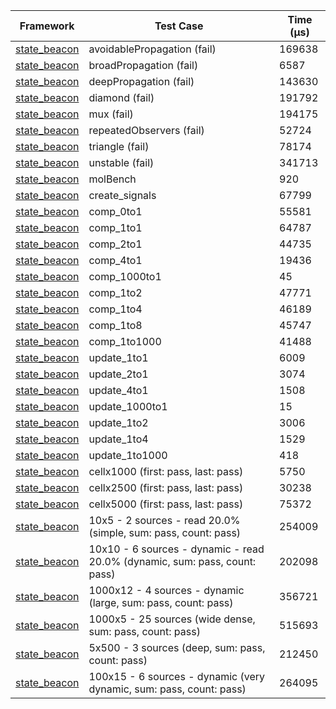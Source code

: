 | Framework | Test Case | Time (μs) |
| --- | --- | --- |
| [state_beacon](https://github.com/jinyus/dart_beacon) | avoidablePropagation (fail) | 169638 |
| [state_beacon](https://github.com/jinyus/dart_beacon) | broadPropagation (fail) | 6587 |
| [state_beacon](https://github.com/jinyus/dart_beacon) | deepPropagation (fail) | 143630 |
| [state_beacon](https://github.com/jinyus/dart_beacon) | diamond (fail) | 191792 |
| [state_beacon](https://github.com/jinyus/dart_beacon) | mux (fail) | 194175 |
| [state_beacon](https://github.com/jinyus/dart_beacon) | repeatedObservers (fail) | 52724 |
| [state_beacon](https://github.com/jinyus/dart_beacon) | triangle (fail) | 78174 |
| [state_beacon](https://github.com/jinyus/dart_beacon) | unstable (fail) | 341713 |
| [state_beacon](https://github.com/jinyus/dart_beacon) | molBench | 920 |
| [state_beacon](https://github.com/jinyus/dart_beacon) | create_signals | 67799 |
| [state_beacon](https://github.com/jinyus/dart_beacon) | comp_0to1 | 55581 |
| [state_beacon](https://github.com/jinyus/dart_beacon) | comp_1to1 | 64787 |
| [state_beacon](https://github.com/jinyus/dart_beacon) | comp_2to1 | 44735 |
| [state_beacon](https://github.com/jinyus/dart_beacon) | comp_4to1 | 19436 |
| [state_beacon](https://github.com/jinyus/dart_beacon) | comp_1000to1 | 45 |
| [state_beacon](https://github.com/jinyus/dart_beacon) | comp_1to2 | 47771 |
| [state_beacon](https://github.com/jinyus/dart_beacon) | comp_1to4 | 46189 |
| [state_beacon](https://github.com/jinyus/dart_beacon) | comp_1to8 | 45747 |
| [state_beacon](https://github.com/jinyus/dart_beacon) | comp_1to1000 | 41488 |
| [state_beacon](https://github.com/jinyus/dart_beacon) | update_1to1 | 6009 |
| [state_beacon](https://github.com/jinyus/dart_beacon) | update_2to1 | 3074 |
| [state_beacon](https://github.com/jinyus/dart_beacon) | update_4to1 | 1508 |
| [state_beacon](https://github.com/jinyus/dart_beacon) | update_1000to1 | 15 |
| [state_beacon](https://github.com/jinyus/dart_beacon) | update_1to2 | 3006 |
| [state_beacon](https://github.com/jinyus/dart_beacon) | update_1to4 | 1529 |
| [state_beacon](https://github.com/jinyus/dart_beacon) | update_1to1000 | 418 |
| [state_beacon](https://github.com/jinyus/dart_beacon) | cellx1000 (first: pass, last: pass) | 5750 |
| [state_beacon](https://github.com/jinyus/dart_beacon) | cellx2500 (first: pass, last: pass) | 30238 |
| [state_beacon](https://github.com/jinyus/dart_beacon) | cellx5000 (first: pass, last: pass) | 75372 |
| [state_beacon](https://github.com/jinyus/dart_beacon) | 10x5 - 2 sources - read 20.0% (simple, sum: pass, count: pass) | 254009 |
| [state_beacon](https://github.com/jinyus/dart_beacon) | 10x10 - 6 sources - dynamic - read 20.0% (dynamic, sum: pass, count: pass) | 202098 |
| [state_beacon](https://github.com/jinyus/dart_beacon) | 1000x12 - 4 sources - dynamic (large, sum: pass, count: pass) | 356721 |
| [state_beacon](https://github.com/jinyus/dart_beacon) | 1000x5 - 25 sources (wide dense, sum: pass, count: pass) | 515693 |
| [state_beacon](https://github.com/jinyus/dart_beacon) | 5x500 - 3 sources (deep, sum: pass, count: pass) | 212450 |
| [state_beacon](https://github.com/jinyus/dart_beacon) | 100x15 - 6 sources - dynamic (very dynamic, sum: pass, count: pass) | 264095 |

